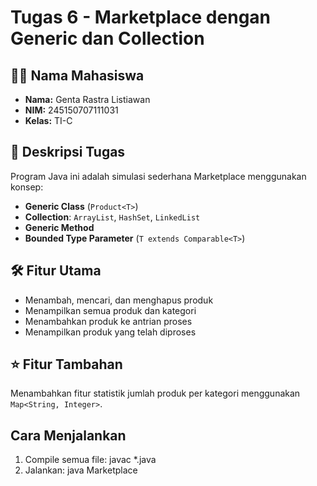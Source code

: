 # Tugas 6 - Marketplace dengan Generic dan Collection

## 👨‍💻 Nama Mahasiswa
- **Nama:** Genta Rastra Listiawan  
- **NIM:** 245150707111031  
- **Kelas:** TI-C

## 🎯 Deskripsi Tugas
Program Java ini adalah simulasi sederhana Marketplace menggunakan konsep:
- **Generic Class** (`Product<T>`)
- **Collection**: `ArrayList`, `HashSet`, `LinkedList`
- **Generic Method**
- **Bounded Type Parameter** (`T extends Comparable<T>`)

## 🛠️ Fitur Utama
- Menambah, mencari, dan menghapus produk
- Menampilkan semua produk dan kategori
- Menambahkan produk ke antrian proses
- Menampilkan produk yang telah diproses

## ⭐ Fitur Tambahan
Menambahkan fitur statistik jumlah produk per kategori menggunakan `Map<String, Integer>`.

## Cara Menjalankan
1. Compile semua file:
   javac *.java
2. Jalankan:
   java Marketplace
